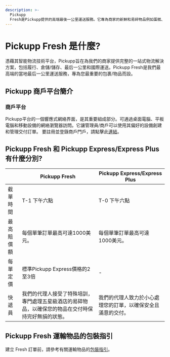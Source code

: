 ```yaml
---
description: >-
  Pickupp
  Fresh是Pickupp提供的高端最後一公里運送服務。它專為商家的新鮮和易碎物品例如蛋糕、花束、酒，和其他貴重物品的送遞而設計，提供快速、可靠的運送服務。
---
```


# Pickupp Fresh 是什麼?

憑藉其智能物流技術平台，Pickupp旨在為我們的商家提供完整的一站式物流解決方案，包括履行、倉儲/儲存、最后一公里和國際運送。Pickupp Fresh是我們最高端的當地最后一公里運送服務，專為您最重要的包裹/物品而設。

## Pickupp 商戶平台簡介

### **商戶平台**

Pickupp平台的一個響應式網絡界面，是其重要組成部分。可通過桌面電腦、平板電腦和移動設備的網絡瀏覽器訪問。它讓管理員/商戶可以使用其偏好的設備創建和管理交付訂單。 要註冊並登錄商戶門戶，請點擊此[連結](https://portal.hk.pickupp.io/dashboard)。

## Pickupp Fresh 和 Pickupp Express/Express Plus 有什麼分別?

<table><thead><tr><th></th><th width="226.33333333333331">Pickupp Fresh</th><th>Pickupp Express/Express Plus</th></tr></thead><tbody><tr><td>截單時間</td><td>T-1 下午六點</td><td>T-0 下午六點</td></tr><tr><td>最高賠償額</td><td>每個單筆訂單最高可達1000美元。</td><td>每個單筆訂單最高可達1000美元。</td></tr><tr><td>每單定價</td><td>標準Pickupp Express價格的2至3倍</td><td>-</td></tr><tr><td>快遞員</td><td>我們的代理人接受了特殊培訓，專門處理五星級酒店的易碎物品，以確保您的物品在交付時保持完好無損的狀態。</td><td>我們的代理人致力於小心處理您的訂單，以確保安全且滿意的交付。</td></tr></tbody></table>

## Pickupp Fresh 運輸物品的包裝指引

建立 Fresh 訂單前，請參考有關運輸物品的[包裝指引](merchant-portal/bao-zhuang-zhi-yin.md)。

